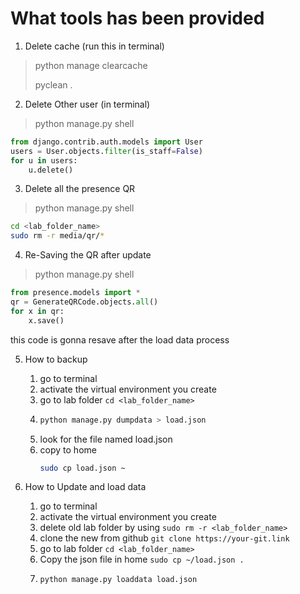 # What tools has been provided

1. Delete cache (run this in terminal)
> python manage clearcache
> 
> pyclean .

2. Delete Other user (in terminal)
> python manage.py shell 

```python
from django.contrib.auth.models import User
users = User.objects.filter(is_staff=False) 
for u in users: 
    u.delete()
```

3. Delete all the presence QR
> python manage.py shell 

```bash
cd <lab_folder_name>
sudo rm -r media/qr/*
```

4. Re-Saving the QR after update
> python manage.py shell 

```python
from presence.models import *
qr = GenerateQRCode.objects.all() 
for x in qr:
    x.save()
```
this code is gonna resave after the load data process

5. How to backup <br>
   1. go to terminal
   2. activate the virtual environment you create
   3. go to lab folder `cd <lab_folder_name>`
   4. ```bash 
      python manage.py dumpdata > load.json
      ```
   5. look for the file named load.json
   6. copy to home 
      ```bash
      sudo cp load.json ~  
      ```

6. How to Update and load data <br>
   1. go to terminal
   2. activate the virtual environment you create
   3. delete old lab folder by using `sudo rm -r <lab_folder_name>`
   4. clone the new from github `git clone https://your-git.link`
   5. go to lab folder `cd <lab_folder_name>`
   6. Copy the json file in home ``sudo cp ~/load.json .``
   7. ```bash 
      python manage.py loaddata load.json
      ```
